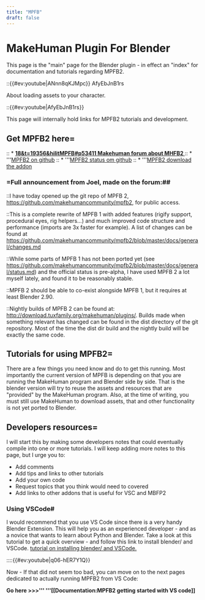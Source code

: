 ```yaml
---
title: "MPFB"
draft: false
---
```


# MakeHuman Plugin For Blender
This page is the "main" page for the Blender plugin - in effect an "index" for documentation and tutorials regarding MPFB2. 

::{{#ev:youtube|ANnn8qKJMpc}}   AfyEbJnB1rs

About loading assets to your character.

::{{#ev:youtube|AfyEbJnB1rs}} 

This page will internally hold links for MPFB2 tutorials and development. 

## Get MPFB2 here=
:: * **[18&t=19356&hilitMPFB#p53411 Makehuman forum about MHFB2 ](http://www.makehumancommunity.org/forum/viewtopic.php?f#)**
:: * '''[MPFB2 on github](https://github.com/makehumancommunity/mpfb2)
:: * '''[MPFB2 status om github](https://github.com/makehumancommunity/mpfb2/blob/master/docs/general/status.md)
:: * '''[MPFB2 download the addon](http://download.tuxfamily.org/makehuman/plugins/)

### =Full announcement from Joel, made on the forum:## 

::I have today opened up the git repo of MPFB 2, https://github.com/makehumancommunity/mpfb2, for public access.

::This is a complete rewrite of MPFB 1 with added features (rigify support, procedural eyes, rig helpers...) and much improved code structure and performance (imports are 3x faster for example). A list of changes can be found at https://github.com/makehumancommunity/mpfb2/blob/master/docs/general/changes.md

::While some parts of MPFB 1 has not been ported yet (see https://github.com/makehumancommunity/mpfb2/blob/master/docs/general/status.md) and the official status is pre-alpha, I have used MPFB 2 a lot myself lately, and found it to be reasonably stable.

::MPFB 2 should be able to co-exist alongside MPFB 1, but it requires at least Blender 2.90.

::Nightly builds of MPFB 2 can be found at: http://download.tuxfamily.org/makehuman/plugins/. Builds made when something relevant has changed can be found in the dist directory of the git repository. Most of the time the dist dir build and the nightly build will be exactly the same code.

## Tutorials for using MPFB2=
There are a few things you need know and do to get this running. Most importantly the current version of MPFB is depending on that you are running the MakeHuman program and Blender side by side. That is the blender version will try to reuse the assets and resources that are "provided" by the MakeHuman program. Also, at the time of writing, you must still use MakeHuman to download assets, that and other functionality is not yet ported to Blender.

## Developers resources=

I will start this by making some developers notes that could eventually compile into one or more tutorials.
I will keep adding more notes to this page, but I urge you to:

* Add comments
* Add tips and links to other tutorials
* Add your own code
* Request topics that you think would need to covered
* Add links to other addons that is useful for VSC and MBFP2

### Using VSCode# 
I would recommend that you use VS Code since there is a very handy Blender Extension. This will help you as an experienced developer - and as a novice that wants to learn about Python and Blender. 
Take a look at this tutorial to get a quick overview - and follow this link to install blender/ and VSCode. [tutorial on installing blender/ and VSCode.](https://www.youtube.com/watch?v=77mMpeoh3OI&t) 


::::{{#ev:youtube|q06-hER7Y1Q}}


Now - If that did not seem too bad, you can move on to the next pages dedicated to actually running MPFB2 from VS Code: 

**Go here >>>''' '''[[Documentation:MPFB2 getting started with VS code]]**
